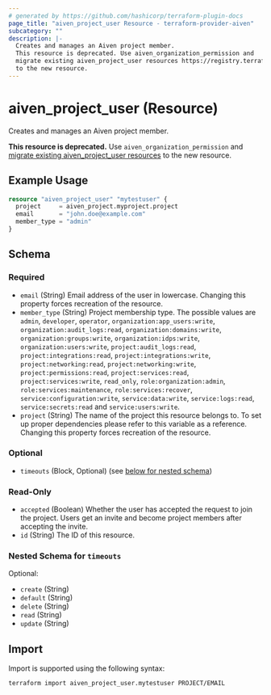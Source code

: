 ```yaml
---
# generated by https://github.com/hashicorp/terraform-plugin-docs
page_title: "aiven_project_user Resource - terraform-provider-aiven"
subcategory: ""
description: |-
  Creates and manages an Aiven project member.
  This resource is deprecated. Use aiven_organization_permission and
  migrate existing aiven_project_user resources https://registry.terraform.io/providers/aiven/aiven/latest/docs/guides/update-deprecated-resources
  to the new resource.
---
```


# aiven_project_user (Resource)

Creates and manages an Aiven project member.

**This resource is deprecated.** Use `aiven_organization_permission` and
[migrate existing aiven_project_user resources](https://registry.terraform.io/providers/aiven/aiven/latest/docs/guides/update-deprecated-resources) 
to the new resource.

## Example Usage

```terraform
resource "aiven_project_user" "mytestuser" {
  project     = aiven_project.myproject.project
  email       = "john.doe@example.com"
  member_type = "admin"
}
```

<!-- schema generated by tfplugindocs -->
## Schema

### Required

- `email` (String) Email address of the user in lowercase. Changing this property forces recreation of the resource.
- `member_type` (String) Project membership type. The possible values are `admin`, `developer`, `operator`, `organization:app_users:write`, `organization:audit_logs:read`, `organization:domains:write`, `organization:groups:write`, `organization:idps:write`, `organization:users:write`, `project:audit_logs:read`, `project:integrations:read`, `project:integrations:write`, `project:networking:read`, `project:networking:write`, `project:permissions:read`, `project:services:read`, `project:services:write`, `read_only`, `role:organization:admin`, `role:services:maintenance`, `role:services:recover`, `service:configuration:write`, `service:data:write`, `service:logs:read`, `service:secrets:read` and `service:users:write`.
- `project` (String) The name of the project this resource belongs to. To set up proper dependencies please refer to this variable as a reference. Changing this property forces recreation of the resource.

### Optional

- `timeouts` (Block, Optional) (see [below for nested schema](#nestedblock--timeouts))

### Read-Only

- `accepted` (Boolean) Whether the user has accepted the request to join the project. Users get an invite and become project members after accepting the invite.
- `id` (String) The ID of this resource.

<a id="nestedblock--timeouts"></a>
### Nested Schema for `timeouts`

Optional:

- `create` (String)
- `default` (String)
- `delete` (String)
- `read` (String)
- `update` (String)

## Import

Import is supported using the following syntax:

```shell
terraform import aiven_project_user.mytestuser PROJECT/EMAIL
```
